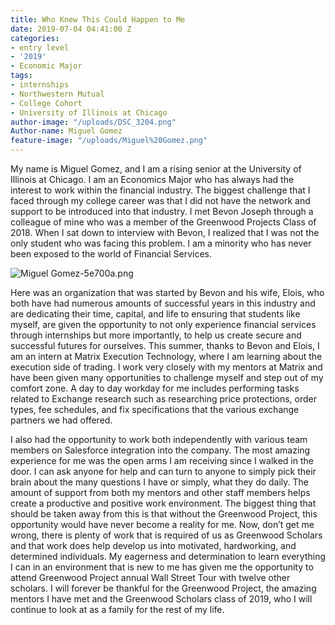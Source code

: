 ```yaml
---
title: Who Knew This Could Happen to Me
date: 2019-07-04 04:41:00 Z
categories:
- entry level
- '2019'
- Economic Major
tags:
- internships
- Northwestern Mutual
- College Cohort
- University of Illinois at Chicago
author-image: "/uploads/DSC_3204.png"
Author-name: Miguel Gomez
feature-image: "/uploads/Miguel%20Gomez.png"
---
```


My name is Miguel Gomez, and I am a rising senior at the University of Illinois at Chicago. I am an Economics Major who has always had the interest to work within the financial industry. The biggest challenge that I faced through my college career was that I did not have the network and support to be introduced into that industry. I met Bevon Joseph through a colleague of mine who was a member of the Greenwood Projects Class of 2018. When I sat down to interview with Bevon, I realized that I was not the only student who was facing this problem. I am a minority who has never been exposed to the world of Financial Services.

![Miguel Gomez-5e700a.png](/uploads/Miguel%20Gomez-5e700a.png)

Here was an organization that was started by Bevon and his wife, Elois, who both have had numerous amounts of successful years in this industry and are dedicating their time, capital, and life to ensuring that students like myself, are given the opportunity to not only experience financial services through internships but more importantly, to help us create secure and successful futures for ourselves. This summer, thanks to Bevon and Elois, I am an intern at Matrix Execution Technology, where I am learning about the execution side of trading. I work very closely with my mentors at Matrix and have been given many opportunities to challenge myself and step out of my comfort zone. A day to day workday for me includes performing tasks related to Exchange research such as researching price protections, order types, fee schedules, and fix specifications that the various exchange partners we had offered. 

I also had the opportunity to work both independently with various team members on Salesforce integration into the company. The most amazing experience for me was the open arms I am receiving since I walked in the door. I can ask anyone for help and can turn to anyone to simply pick their brain about the many questions I have or simply, what they do daily. The amount of support from both my mentors and other staff members helps create a productive and positive work environment. The biggest thing that should be taken away from this is that without the Greenwood Project, this opportunity would have never become a reality for me. Now, don’t get me wrong, there is plenty of work that is required of us as Greenwood Scholars and that work does help develop us into motivated, hardworking, and determined individuals. My eagerness and determination to learn everything I can in an environment that is new to me has given me the opportunity to attend Greenwood Project annual Wall Street Tour with twelve other scholars. I will forever be thankful for the Greenwood Project, the amazing mentors I have met and the Greenwood Scholars class of 2019, who I will continue to look at as a family for the rest of my life.